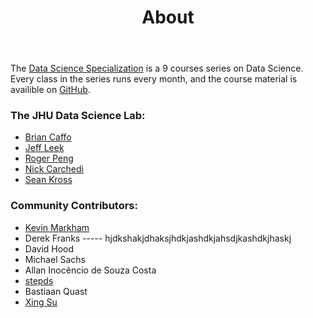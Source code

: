 ﻿---
layout: page
title: About
permalink: /about/
---

The [Data Science Specialization](https://www.coursera.org/specialization/jhudatascience/1) is a 9 courses series on Data Science. Every class in the series runs every month, and the course material is availible on [GitHub](https://github.com/DataScienceSpecialization/courses).

### The JHU Data Science Lab:

- [Brian Caffo](http://www.bcaffo.com/)
- [Jeff Leek](http://jtleek.com/)
- [Roger Peng](http://www.biostat.jhsph.edu/~rpeng/)
- [Nick Carchedi](http://nickcarchedi.com/)
- [Sean Kross](http://seankross.com/)

### Community Contributors:

- [Kevin Markham](http://www.dataschool.io/)
- Derek Franks ----- hjdkshakjdhaksjhdkjashdkjahsdjkashdkjhaskj
- David Hood
- Michael Sachs
- Allan Inocêncio de Souza Costa
- [stepds](https://github.com/stepds)
- Bastiaan Quast
- [Xing Su](http://sux13.github.io/DataScienceSpCourseNotes/)